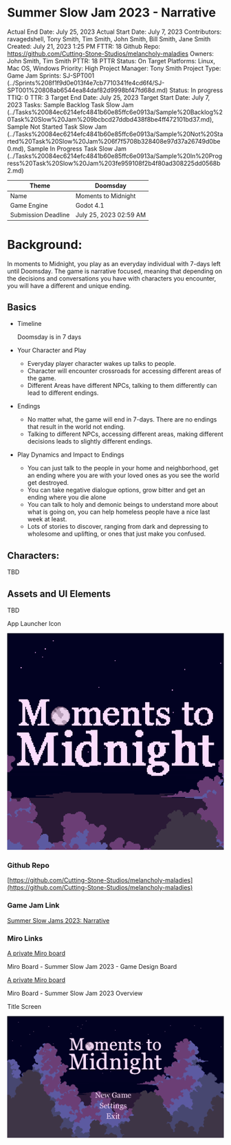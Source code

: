 # Summer Slow Jam 2023 - Narrative

Actual End Date: July 25, 2023
Actual Start Date: July 7, 2023
Contributors: ravagedshell, Tony Smith, Tim Smith, John Smith, Bill Smith, Jane Smith 
Created: July 21, 2023 1:25 PM
FTTR: 18
Github Repo: https://github.com/Cutting-Stone-Studios/melancholy-maladies
Owners: John Smith, Tim Smith
PTTR: 18
PTTR Status: On Target
Platforms: Linux, Mac OS, Windows
Priority: High
Project Manager: Tony Smith
Project Type: Game Jam
Sprints: SJ-SPT001 (../Sprints%208f1f9d0e013f4e7cb7710341fe4cd6f4/SJ-SPT001%20808ab6544ea84daf82d9998bf47fd68d.md)
Status: In progress
TTIQ: 0
TTR: 3
Target End Date: July 25, 2023
Target Start Date: July 7, 2023
Tasks: Sample Backlog Task Slow Jam (../Tasks%20084ec6214efc4841b60e85ffc6e0913a/Sample%20Backlog%20Task%20Slow%20Jam%209bcbcd27ddbd438f8be4ff472101bd37.md), Sample Not Started Task Slow Jam (../Tasks%20084ec6214efc4841b60e85ffc6e0913a/Sample%20Not%20Started%20Task%20Slow%20Jam%206f7f5708b328408e97d37a26749d0be0.md), Sample In Progress Task Slow Jam (../Tasks%20084ec6214efc4841b60e85ffc6e0913a/Sample%20In%20Progress%20Task%20Slow%20Jam%203fe959108f2b4f80ad308225dd0568b2.md)

| Theme | Doomsday |
| --- | --- |
| Name | Moments to Midnight |
| Game Engine | Godot 4.1 |
| Submission Deadline | July 25, 2023 02:59 AM |

# Background:

In moments to Midnight, you play as an everyday individual with 7-days left until Doomsday. The game is narrative focused, meaning that depending on the decisions and conversations you have with characters you encounter, you will have a different and unique ending. 

## Basics

- Timeline
    
    Doomsday is in 7 days
    
- Your Character and Play
    - Everyday player character wakes up talks to people.
    - Character will encounter crossroads for accessing different areas of the game.
    - Different Areas have different NPCs, talking to them differently can lead to different endings.
- Endings
    - No matter what, the game will end in 7-days. There are no endings that result in the world not ending.
    - Talking to different NPCs, accessing different areas, making different decisions leads to slightly different endings.
- Play Dynamics and Impact to Endings
    - You can just talk to the people in your home and neighborhood, get an ending where you are with your loved ones as you see the world get destroyed.
    - You can take negative dialogue options, grow bitter and get an ending where you die alone
    - You can talk to holy and demonic beings to understand more about what is going on, you can help homeless people have a nice last week at least.
    - Lots of stories to discover, ranging from dark and depressing to wholesome and uplifting, or ones that just make you confused.

## Characters:

TBD

## Assets and UI Elements

TBD

App Launcher Icon

![Moments to Midnight - Launcher Icon.png](Summer%20Slow%20Jam%202023%20-%20Narrative%209183378f51374fb4b1f9729265284465/Moments_to_Midnight_-_Launcher_Icon.png)

### Github Repo

[https://github.com/Cutting-Stone-Studios/melancholy-maladies](https://github.com/Cutting-Stone-Studios/melancholy-maladies)

### Game Jam Link

[Summer Slow Jams 2023: Narrative](https://itch.io/jam/ssjnarrative)

### Miro Links

[A private Miro board](https://miro.com/app/board/uXjVM1uQnF4=/)

Miro Board - Summer Slow Jam 2023 - Game Design Board

[A private Miro board](https://miro.com/app/board/uXjVM2SGDUo=/)

Miro Board - Summer Slow Jam 2023 Overview

Title Screen

![Moment to Midnight - Title Screen.png](Summer%20Slow%20Jam%202023%20-%20Narrative%209183378f51374fb4b1f9729265284465/Moment_to_Midnight_-_Title_Screen.png)